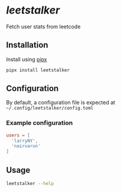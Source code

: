 # _leetstalker_
Fetch user stats from leetcode

## Installation
Install using [pipx](https://pipx.pypa.io/stable/)
```sh
pipx install leetstalker
```

## Configuration
By default, a configuration file is expected at `~/.config/leetstalker/config.toml`
### Example configuration
```toml
users = [
  'larryNY',
  'nairvarun'
]
```

## Usage
```sh
leetstalker --help
```